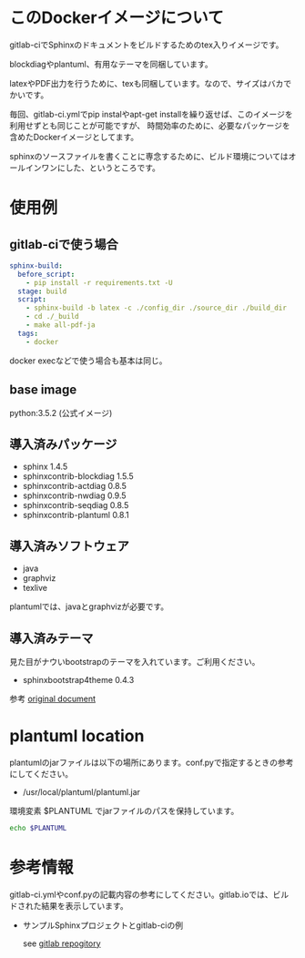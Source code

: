 # このDockerイメージについて

gitlab-ciでSphinxのドキュメントをビルドするためのtex入りイメージです。

blockdiagやplantuml、有用なテーマを同梱しています。

latexやPDF出力を行うために、texも同梱しています。なので、サイズはバカでかいです。

毎回、gitlab-ci.ymlでpip instalやapt-get installを繰り返せば、このイメージを利用せずとも同じことが可能ですが、
時間効率のために、必要なパッケージを含めたDockerイメージとしてます。

sphinxのソースファイルを書くことに専念するために、ビルド環境についてはオールインワンにした、というところです。

# 使用例

## gitlab-ciで使う場合

```yaml
sphinx-build:
  before_script:
    - pip install -r requirements.txt -U
  stage: build
  script:
    - sphinx-build -b latex -c ./config_dir ./source_dir ./build_dir
    - cd ./_build
    - make all-pdf-ja
  tags:
    - docker
```

docker execなどで使う場合も基本は同じ。 



## base image

python:3.5.2 (公式イメージ)

## 導入済みパッケージ

- sphinx 1.4.5
- sphinxcontrib-blockdiag 1.5.5
- sphinxcontrib-actdiag 0.8.5
- sphinxcontrib-nwdiag 0.9.5
- sphinxcontrib-seqdiag 0.8.5
- sphinxcontrib-plantuml 0.8.1

## 導入済みソフトウェア

- java
- graphviz
- texlive

plantumlでは、javaとgraphvizが必要です。

## 導入済みテーマ

見た目がナウいbootstrapのテーマを入れています。ご利用ください。

- sphinxbootstrap4theme 0.4.3

参考 [original document](https://github.com/myyasuda/sphinxbootstrap4theme)

# plantuml location

plantumlのjarファイルは以下の場所にあります。conf.pyで指定するときの参考にしてください。

- /usr/local/plantuml/plantuml.jar

環境変素 $PLANTUML でjarファイルのパスを保持しています。

```sh
echo $PLANTUML

```

# 参考情報

gitlab-ci.ymlやconf.pyの記載内容の参考にしてください。gitlab.ioでは、ビルドされた結果を表示しています。

- サンプルSphinxプロジェクトとgitlab-ciの例

  see [gitlab repogitory](https://gitlab.com/tsgkdt/sphinx-plantuml/)
  